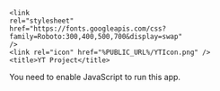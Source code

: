 <!DOCTYPE html>
<html lang="en">
  <head>
    <meta charset="utf-8" />
    <meta name="viewport" content="width=device-width, initial-scale=1" />
    <meta name="theme-color" content="#000000" />
    <meta
    name="description"
    content="Web site created using create-react-app"
    />
    <!-- <link rel="stylesheet" type="text/css" href="//cdn.rawgit.com/twbs/bootstrap/48938155eb24b4ccdde09426066869504c6dab3c/dist/css/bootstrap.min.css" /> -->
    <link rel="stylesheet" href="https://maxcdn.bootstrapcdn.com/bootstrap/4.0.0/css/bootstrap.min.css" integrity="sha384-Gn5384xqQ1aoWXA+058RXPxPg6fy4IWvTNh0E263XmFcJlSAwiGgFAW/dAiS6JXm" crossorigin="anonymous">
    <link rel="apple-touch-icon" href="%PUBLIC_URL%/logo192.png" />

    <link
    rel="stylesheet"
    href="https://fonts.googleapis.com/css?family=Roboto:300,400,500,700&display=swap"
    />
    <link rel="icon" href="%PUBLIC_URL%/YTIcon.png" />
    <title>YT Project</title>
  </head>
  <body>
    <noscript>You need to enable JavaScript to run this app.</noscript>
    <div id="root"></div>
    <script src="https://maxcdn.bootstrapcdn.com/bootstrap/4.0.0/js/bootstrap.min.js" integrity="sha384-JZR6Spejh4U02d8jOt6vLEHfe/JQGiRRSQQxSfFWpi1MquVdAyjUar5+76PVCmYl" crossorigin="anonymous"></script>

  </body>
</html>